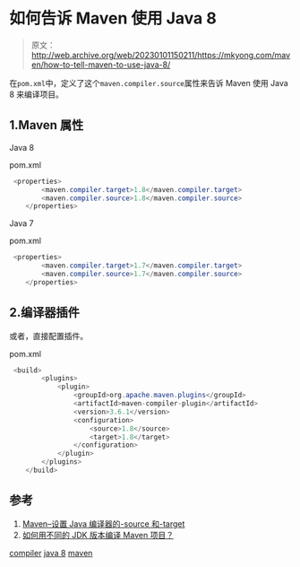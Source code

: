 # 如何告诉 Maven 使用 Java 8

> 原文：<http://web.archive.org/web/20230101150211/https://mkyong.com/maven/how-to-tell-maven-to-use-java-8/>

在`pom.xml`中，定义了这个`maven.compiler.source`属性来告诉 Maven 使用 Java 8 来编译项目。

## 1.Maven 属性

Java 8

pom.xml

```java
 <properties>
        <maven.compiler.target>1.8</maven.compiler.target>
        <maven.compiler.source>1.8</maven.compiler.source>
    </properties> 
```

Java 7

pom.xml

```java
 <properties>
        <maven.compiler.target>1.7</maven.compiler.target>
        <maven.compiler.source>1.7</maven.compiler.source>
    </properties> 
```

 ## 2.编译器插件

或者，直接配置插件。

pom.xml

```java
 <build>
        <plugins>
            <plugin>
                <groupId>org.apache.maven.plugins</groupId>
                <artifactId>maven-compiler-plugin</artifactId>
                <version>3.6.1</version>
                <configuration>
                    <source>1.8</source>
                    <target>1.8</target>
                </configuration>
            </plugin>
        </plugins>
    </build> 
```

 ## 参考

1.  [Maven–设置 Java 编译器的-source 和-target](http://web.archive.org/web/20190224170051/https://maven.apache.org/plugins/maven-compiler-plugin/examples/set-compiler-source-and-target.html)
2.  [如何用不同的 JDK 版本编译 Maven 项目？](http://web.archive.org/web/20190224170051/https://www.mkyong.com/maven/how-to-compile-maven-project-with-different-jdk-version/)

[compiler](http://web.archive.org/web/20190224170051/http://www.mkyong.com/tag/compiler/) [java 8](http://web.archive.org/web/20190224170051/http://www.mkyong.com/tag/java-8/) [maven](http://web.archive.org/web/20190224170051/http://www.mkyong.com/tag/maven/)







